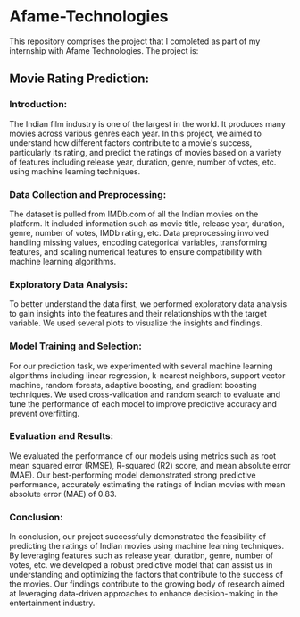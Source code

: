 # Afame-Technologies

This repository comprises the project that I completed as part of my internship with Afame Technologies. The project is:

## Movie Rating Prediction:


### Introduction:
The Indian film industry is one of the largest in the world. It produces many movies across various genres each year. In this project, we aimed to understand how different factors contribute to a movie's success, particularly its rating, and predict the ratings of movies based on a variety of features including release year, duration, genre, number of votes, etc. using machine learning techniques.

### Data Collection and Preprocessing:
The dataset is pulled from IMDb.com of all the Indian movies on the platform. It included information such as movie title, release year, duration, genre, number of votes, IMDb rating, etc. Data preprocessing involved handling missing values, encoding categorical variables, transforming features, and scaling numerical features to ensure compatibility with machine learning algorithms.

### Exploratory Data Analysis:
To better understand the data first, we performed exploratory data analysis to gain insights into the features and their relationships with the target variable. We used several plots to visualize the insights and findings.

### Model Training and Selection:
For our prediction task, we experimented with several machine learning algorithms including linear regression, k-nearest neighbors, support vector machine, random forests, adaptive boosting, and gradient boosting techniques. We used cross-validation and random search to evaluate and tune the performance of each model to improve predictive accuracy and prevent overfitting.

### Evaluation and Results:
We evaluated the performance of our models using metrics such as root mean squared error (RMSE), R-squared (R2) score, and mean absolute error (MAE). Our best-performing model demonstrated strong predictive performance, accurately estimating the ratings of Indian movies with mean absolute error (MAE) of 0.83.

### Conclusion:
In conclusion, our project successfully demonstrated the feasibility of predicting the ratings of Indian movies using machine learning techniques. By leveraging features such as release year, duration, genre, number of votes, etc. we developed a robust predictive model that can assist us in understanding and optimizing the factors that contribute to the success of the movies. Our findings contribute to the growing body of research aimed at leveraging data-driven approaches to enhance decision-making in the entertainment industry.
